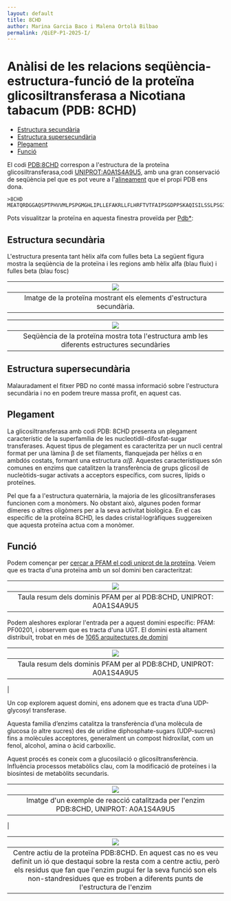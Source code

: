 ```yaml
---
layout: default
title: 8CHD
author: Marina Garcia Baco i Malena Ortolà Bilbao
permalink: /QiEP-P1-2025-I/
---
```

 <head>
    <meta charset="utf-8">
    <title>{{ page.title }}</title>
<script src="https://cdn.jsdelivr.net/npm/babel-polyfill/dist/polyfill.min.js"></script>
    <!-- Web component polyfill (only loads what it needs) -->
<script src="https://cdn.jsdelivr.net/npm/@webcomponents/webcomponentsjs/webcomponents-lite.js" charset="utf-8"></script>
    <!-- Required to polyfill modern browsers as code is ES5 for IE... -->
<script src="https://cdn.jsdelivr.net/npm/@webcomponents/webcomponentsjs/custom-elements-es5-adapter.js" charset="utf-8"></script>

<link rel="stylesheet" type="text/css" href="https://www.ebi.ac.uk/pdbe/pdb-component-library/css/pdbe-molstar-1.2.1.css">
<script type="text/javascript" src="https://www.ebi.ac.uk/pdbe/pdb-component-library/js/pdbe-molstar-component-1.2.1.js"></script>
<style>
        #myViewer{
          float:none;
          width:400px;
          height:400px;
          position:relative;
        }
    </style>
  </head>
  

<h1> Anàlisi de les relacions seqüència-estructura-funció de la proteïna glicosiltransferasa a Nicotiana tabacum (PDB: 8CHD)</h1>

- [Estructura secundària](#estructura-secundària)
- [Estructura supersecundària](#estructura-supersecundària)
- [Plegament](#plegament)
- [Funció](#funció)


 El codi [PDB:8CHD](https://www.rcsb.org/structure/8CHD) correspon a l'estructura de la proteïna glicosiltransferasa,codi [UNIPROT:A0A1S4A9U5](https://www.uniprot.org/uniprot/A0A1S4A9U5), amb una gran conservació de seqüència pel que es pot veure a l'[alineament](https://www.rcsb.org/uniprot/A0A1S4A9U5) que el propi PDB ens dona.
```fasta
>8CHD
MEATQRDGGAQSPTPHVVMLPSPGMGHLIPLLEFAKRLLFLHRFTVTFAIPSGDPPSKAQISILSSLPSGIDYVFLPPVNFHDLPKDTKAGVFIVLAVARSLPSFRDLFKSMVANTNLVALVVDQFGTDAFDVAREFNVSPYIFFPCAAMTLSFLLRLPEFDETVAGEYRELPEPIRLSGCAPIPGKDLAGPFHDRENDAYKLFLHNAKRYALADGIFLNSFPELEPGAIKALLEEESRKPLVHPVGPLVQIDSSGSEEGAECLKWLEEQPHGSVLFVSFGSGGALSSDQINELALGLEMSGHRFIWVVRSPSDEAANASFFSVHSQNDPLSFLPEGFLEGTRGRSVVVPSWAPQAQILSHSSTGGFLSHCGWNSTLESVVYGVPLIAWPLYAEQKMNAILLTEDIKAALRPKINEESGLIEKEEIAEVVKELFEGEDGKRVRAKMEELKDAAVRVLGEDGSSSTLSEVVQKWKRKISG
```

Pots visualitzar la proteïna en aquesta finestra proveïda per [Pdb*](https://www.rcsb.org/3d-view/8chd):

  
## Estructura secundària

L'estructura presenta tant hèlix alfa com fulles beta
La següent figura mostra la seqüència de la proteïna i les regions amb hèlix alfa (blau fluix) i fulles beta (blau fosc)

|![](/8CHD_2nd.png)|
|:--:|
|Imatge de la proteïna mostrant els elements d'estructura secundària.|


|![](/estructura_8CHD.png)|
|:--:|
|Seqüència de la proteïna mostra tota l'estructura amb les diferents estructures secundàries|
## Estructura supersecundària

Malauradament el fitxer PBD no conté massa informació sobre l'estructura secundària i no en podem treure massa profit, en aquest cas.

## Plegament

La glicosiltransferasa amb codi PDB: 8CHD presenta un plegament característic de la superfamília de les nucleotidil-difosfat-sugar transferases. Aquest tipus de plegament es caracteritza per un nucli central format per una làmina β de set filaments, flanquejada per hèlixs α en ambdós costats, formant una estructura $\alpha/\beta$. 
Aquestes característiques són comunes en enzims que catalitzen la transferència de grups glicosil de nucleòtids-sugar activats a acceptors específics, com sucres, lípids o proteïnes.

Pel que fa a l'estructura quaternària, la majoria de les glicosiltransferases funcionen com a monòmers. No obstant això, algunes poden formar dímeres o altres oligòmers per a la seva activitat biològica. En el cas específic de la proteïna 8CHD, les dades cristal·logràfiques suggereixen que aquesta proteïna actua com a monòmer.

## Funció
Podem començar per [cercar a PFAM el codi uniprot de la proteïna](https://www.ebi.ac.uk/interpro/protein/UniProt/A0A1S4A9U5/entry/pfam/#table). Veiem que es tracta d'una proteïna amb un sol domini ben caracteritzat:

|![](./pfam_domini.png)|
|:--:|
|Taula resum dels dominis PFAM per al PDB:8CHD, UNIPROT: A0A1S4A9U5|

Podem aleshores explorar l'entrada per a aquest domini específic: PFAM: PF00201, i observem que es tracta d'una UGT. El domini està altament distribuït, trobat en més de [1065 arquitectures de domini](https://www.ebi.ac.uk/interpro/entry/pfam/PF00201/domain_architecture/)

|![](/dominis_diferents.png)|
|:--:|
|Taula resum dels dominis PFAM per al PDB:8CHD, UNIPROT: A0A1S4A9U5
|

Un cop explorem aquest domini, ens adonem que es tracta d’una UDP-glycosyl transferase. 

Aquesta familia d’enzims catalitza la transferència d’una molècula de glucosa (o altre sucres) des de uridine diphosphate-sugars (UDP-sucres) fins a molècules acceptores, generalment un compost hidroxilat, com un fenol, alcohol, amina o àcid carboxílic. 

​​Aquest procés es coneix com a glucosilació o glicosiltransferència.
Influència processos metabòlics clau, com la modificació de proteïnes i la biosíntesi de metabòlits secundaris.

|![](/reaccio.png)|
|:--:|
|Imatge d'un exemple de reacció catalitzada per l'enzim PDB:8CHD, UNIPROT: A0A1S4A9U5
|


|![](/centre_actiu.png)|
|:--:|
|Centre actiu de la proteïna PDB:8CHD. En aquest cas no es veu definit un ió que destaqui sobre la resta com a centre actiu, però els residus que fan que l'enzim pugui fer la seva funció son els non-standresidues que es troben a diferents punts de l'estructura de l'enzim|

